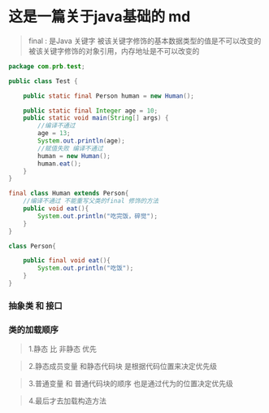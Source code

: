 # 这是一篇关于java基础的 md

>final : 是Java 关键字 被该关键字修饰的基本数据类型的值是不可以改变的
>被该关键字修饰的对象引用，内存地址是不可以改变的

```java
package com.prb.test;

public class Test {

    public static final Person human = new Human();

    public static final Integer age = 10;
    public static void main(String[] args) {
        //编译不通过
        age = 13;
        System.out.println(age);
        //赋值失败 编译不通过
        human = new Human();
        human.eat();
    }
}

final class Human extends Person{
    //编译不通过 不能重写父类的final 修饰的方法
    public void eat(){
        System.out.println("吃完饭，碎觉");
    }
}

class Person{

    public final void eat(){
        System.out.println("吃饭");
    }
}
```
### 抽象类 和 接口

### 类的加载顺序
>1.静态 比 非静态 优先

> 2.静态成员变量 和静态代码块 是根据代码位置来决定优先级

> 3.普通变量 和 普通代码块的顺序 也是通过代为的位置决定优先级

> 4.最后才去加载构造方法


